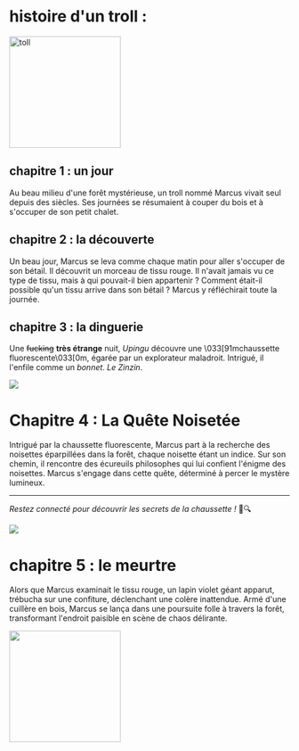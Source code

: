 histoire d'un troll :
=====================

<img src="https://media3.giphy.com/media/ZeH2yuFBFwgNk1Hcx9/giphy.gif?cid=ecf05e47jlfx3lu1fks5fzogs5y0rmjyas9v6cu95kbet86o&ep=v1_gifs_search&rid=giphy.gif&ct=g" alt="toll" width="200"/>

## chapitre 1 : un jour 


Au beau milieu d'une forêt mystérieuse, un troll nommé Marcus vivait seul depuis des siècles. Ses journées se résumaient à couper du bois et à s'occuper de son petit chalet.

## chapitre 2 : la découverte 


Un beau jour, Marcus se leva comme chaque matin pour aller s'occuper de son bétail. Il découvrit un morceau de tissu rouge. Il n'avait jamais vu ce type de tissu, mais à qui pouvait-il bien appartenir ? Comment était-il possible qu'un tissu arrive dans son bétail ? Marcus y réfléchirait toute la journée.

## chapitre 3 : la dinguerie

Une ~~fucking~~ **très étrange** nuit, _Upingu_ découvre  une \033[91mchaussette fluorescente\033[0m, égarée par un explorateur maladroit. Intrigué, il l'enfile comme un *bonnet*.
_Le Zinzin_. 

<img src="https://media.giphy.com/media/MGYntBcUWgYEaH2SHr/giphy.gif">

# Chapitre 4 : La Quête Noisetée

Intrigué par la chaussette fluorescente, Marcus part à la recherche des noisettes éparpillées dans la forêt, chaque noisette étant un indice. Sur son chemin, il rencontre des écureuils philosophes qui lui confient l'énigme des noisettes. Marcus s'engage dans cette quête, déterminé à percer le mystère lumineux.

---

*Restez connecté pour découvrir les secrets de la chaussette !* 🌲🔍

<img src="https://media1.giphy.com/media/SA6t92QkeS6oi0MTAt/giphy.gif?cid=ecf05e4775eadapiv8oeouutn5ewvlxe51lrqawluz6c71w9&ep=v1_gifs_search&rid=giphy.gif&ct=g">

# chapitre 5 : le meurtre

Alors que Marcus examinait le tissu rouge, un lapin violet géant apparut, trébucha sur une confiture, déclenchant une colère inattendue. Armé d'une cuillère en bois, Marcus se lança dans une poursuite folle à travers la forêt, transformant l'endroit paisible en scène de chaos délirante.

<img src="https://external-content.duckduckgo.com/iu/?u=https%3A%2F%2Fmedia.tenor.com%2Fz_KoI0-y7rEAAAAC%2Fchaos.gif&f=1&nofb=1&ipt=4017abe13779c4e18840e9389bd343fc62196f99e0c53326a3874a80a0de682f&ipo=images" width="200"/>


